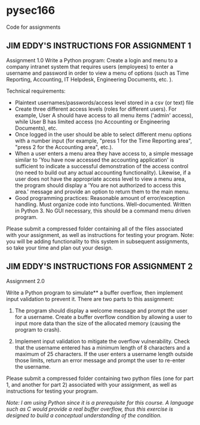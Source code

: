 # pysec166
Code for assignments
## JIM EDDY'S INSTRUCTIONS FOR ASSIGNMENT 1
Assignment 1.0
Write a Python program: Create a login and menu to a company intranet system that requires users (employees) to enter a username and password in order to view a menu of options (such as Time Reporting, Accounting, IT Helpdesk, Engineering Documents, etc. ). 

Technical requirements:

- Plaintext usernames/passwords/access level stored in a csv (or text) file
- Create three different access levels (roles for different users). For example, User A should have access to all menu items ('admin' access), while User B has limited access (no Accounting or Engineering Documents), etc. 
- Once logged in the user should be able to select different menu options with a number input (for example, "press 1 for the Time Reporting area", "press 2 for the Accounting area", etc.).
- When a user enters a menu area they have access to, a simple message similar to 'You have now accessed the accounting application' is sufficient to indicate a successful demonstration of the access control (no need to build out any actual accounting functionality). Likewise, if a user does not have the appropriate access level to view a menu area, the program should display a 'You are not authorized to access this area.' message and provide an option to return them to the main menu.
- Good programming practices: Reasonable amount of error/exception handling. Must organize code into functions. Well-documented. Written in Python 3. No GUI necessary, this should be a command menu driven program.

Please submit a compressed folder containing all of the files associated with your assignment, as well as instructions for testing your program. Note: you will be adding functionality to this system in subsequent assignments, so take your time and plan out your design.

## JIM EDDY'S INSTRUCTIONS FOR ASSIGNMENT 2
Assignment 2.0

Write a Python program to simulate** a buffer overflow, then implement input validation to prevent it. There are two parts to this assignment:

1. The program should display a welcome message and prompt the user for a username. Create a buffer overflow condition by allowing a user to input more data than the size of the allocated memory (causing the program to crash). 

2. Implement input validation to mitigate the overflow vulnerability. Check that the username entered has a minimum length of 8 characters and a maximum of 25 characters. If the user enters a username length outside those limits, return an error message and prompt the user to re-enter the username. 

Please submit a compressed folder containing two python files (one for part 1, and another for part 2) associated with your assignment, as well as instructions for testing your program.

*Note: I am using Python since it is a prerequisite for this course. A language such as C would provide a real buffer overflow, thus this exercise is designed to build a conceptual understanding of the condition.*

